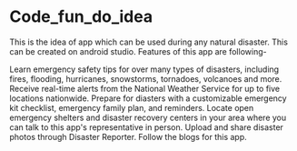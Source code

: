 # Code_fun_do_idea
This is the idea of app which can be used during any natural disaster.
This can be created on android studio.
Features of this app are following-


Learn emergency safety tips for over many types of disasters, including fires, flooding, hurricanes, snowstorms, tornadoes, volcanoes and more.
Receive real-time alerts from the National Weather Service for up to five locations nationwide.
Prepare for diasters with a customizable emergency kit checklist, emergency family plan, and reminders.
Locate open emergency shelters and disaster recovery centers in your area where you can talk to this app's representative in person.
Upload and share disaster photos through Disaster Reporter.
Follow the blogs for this app.
